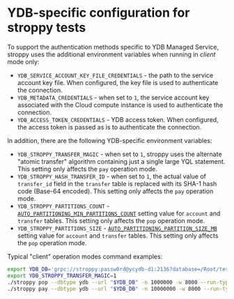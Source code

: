 # YDB-specific configuration for stroppy tests

To support the authentication methods specific to YDB Managed Service, stroppy uses the additional environment variables when running in *client* mode only:
* `YDB_SERVICE_ACCOUNT_KEY_FILE_CREDENTIALS` - the path to the service account key file. When configured, the key file is used to authenticate the connection.
* `YDB_METADATA_CREDENTIALS` - when set to `1`, the service account key associated with the Cloud compute instance is used to authenticate the connection.
* `YDB_ACCESS_TOKEN_CREDENTIALS` - YDB access token. When configured, the access token is passed as is to authenticate the connection.

In addition, there are the following YDB-specific environment variables:
* `YDB_STROPPY_TRANSFER_MAGIC` - when set to `1`, stroppy uses the alternate "atomic transfer" algorithm containing just a single large YQL statement. This setting only affects the `pay` operation mode.
* `YDB_STROPPY_HASH_TRANSFER_ID` - when set to `1`, the actual value of `transfer_id` field in the `transfer` table is replaced with its SHA-1 hash code (Base-64 encoded). This setting only affects the `pay` operation mode.
* `YDB_STROPPY_PARTITIONS_COUNT` - [`AUTO_PARTITIONING_MIN_PARTITIONS_COUNT`](https://ydb.tech/en/docs/concepts/datamodel/table#auto_partitioning_partition_size_mb) setting value for `account` and `transfer` tables. This setting only affects the `pop` operation mode.
* `YDB_STROPPY_PARTITIONS_SIZE` - [`AUTO_PARTITIONING_PARTITION_SIZE_MB`](https://ydb.tech/en/docs/concepts/datamodel/table#auto_partitioning_min_partitions_count) setting value for `account` and `transfer` tables. This setting only affects the `pop` operation mode.

Typical "client" operation modes command examples:

```bash
export YDB_DB='grpc://stroppy:passw0rd@ycydb-d1:2136?database=/Root/testdb'
export YDB_STROPPY_TRANSFER_MAGIC=1
./stroppy pop --dbtype ydb --url "$YDB_DB" -n 1000000 -w 8000 --run-type client
./stroppy pay --dbtype ydb --url "$YDB_DB" -n 10000000 -w 8000 --run-type client
```
